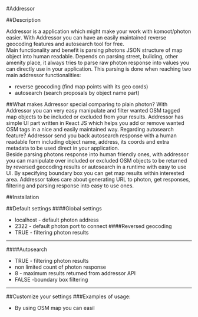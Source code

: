 
#Addressor


##Description

Addressor is a application which might make your work with komoot/photon easier.
With Addressor you can have an easily maintained reverse geocoding features and autosearch tool for free.
<br>Main functionality and benefit is parsing photons JSON structure of map object into human readable. Depends on
parsing street, building, other amenity place, it always tries to parse raw photon response into values you can
directly use in your application. This parsing is done when reaching two main addressor functionalities:
- reverse geocoding (find map points with its geo cords)
- autosearch (search proposals by object name part)


##What makes Adrressor special comparing to plain photon?
With Addressor you can very easy manipulate and filter wanted OSM tagged map objects to be included
or excluded from your results. Addressor has simple UI part written in React JS which helps you add or remove
wanted OSM tags in a nice and easily maintained way. Regarding autosearch feature? Addressor send you back autosearch response with a human 
readable form including object name, address, its coords and extra metadata to be used direct in your application.
<br>
Beside parsing photons response into human friendly ones, with addressor you can manipulate over included or excluded
OSM objects to be returned by reversed geocoding results or autosearch in a runtime with easy to use UI. By specifying 
boundary box you can get map results within interested area. Addressor takes care about generating URL to photon, 
get responses, filtering and parsing response into easy to use ones.

##Installation

##Default settings
####Global settings
- localhost - default photon address
- 2322 - default photon port to connect
####Reversed geocoding
- TRUE - filtering photon results 
-----
####Autosearch
- TRUE - filtering photon results
- non limited count of photon response
- 8 - maximum results returned from addressor API
- FALSE -boundary box filtering 
-----
##Customize your settings
###Examples of usage: 
- By using OSM map you can easil


